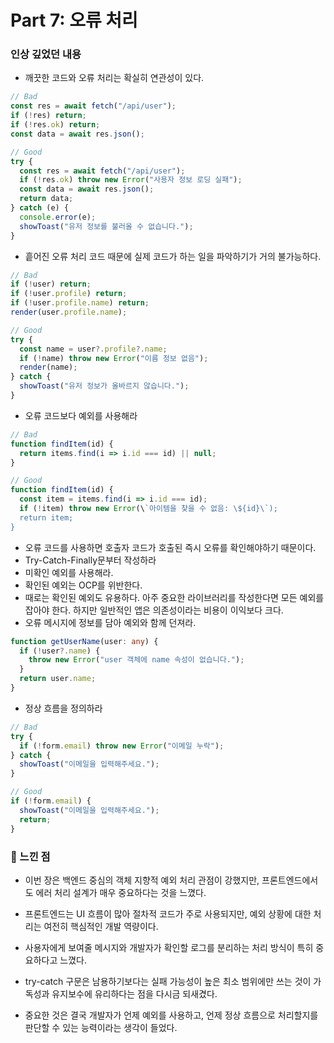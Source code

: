 # Part 7: 오류 처리

### 인상 깊었던 내용

- 깨끗한 코드와 오류 처리는 확실히 연관성이 있다.
```ts
// Bad
const res = await fetch("/api/user");
if (!res) return;
if (!res.ok) return;
const data = await res.json();

// Good
try {
  const res = await fetch("/api/user");
  if (!res.ok) throw new Error("사용자 정보 로딩 실패");
  const data = await res.json();
  return data;
} catch (e) {
  console.error(e);
  showToast("유저 정보를 불러올 수 없습니다.");
}
```
- 흩어진 오류 처리 코드 때문에 실제 코드가 하는 일을 파악하기가 거의 불가능하다.
```ts
// Bad
if (!user) return;
if (!user.profile) return;
if (!user.profile.name) return;
render(user.profile.name);

// Good
try {
  const name = user?.profile?.name;
  if (!name) throw new Error("이름 정보 없음");
  render(name);
} catch {
  showToast("유저 정보가 올바르지 않습니다.");
}
```
- 오류 코드보다 예외를 사용해라
```ts
// Bad
function findItem(id) {
  return items.find(i => i.id === id) || null;
}

// Good
function findItem(id) {
  const item = items.find(i => i.id === id);
  if (!item) throw new Error(\`아이템을 찾을 수 없음: \${id}\`);
  return item;
}
```
- 오류 코드를 사용하면 호출자 코드가 호출된 즉시 오류를 확인해야하기 때문이다.
- Try-Catch-Finally문부터 작성하라
- 미확인 예외를 사용해라.
- 확인된 예외는 OCP를 위반한다.
- 때로는 확인된 예외도 유용하다. 아주 중요한 라이브러리를 작성한다면 모든 예외를 잡아야 한다. 하지만 일반적인 앱은 의존성이라는 비용이 이익보다 크다.
- 오류 메시지에 정보를 담아 예외와 함께 던져라.
```ts
function getUserName(user: any) {
  if (!user?.name) {
    throw new Error("user 객체에 name 속성이 없습니다.");
  }
  return user.name;
}
```
- 정상 흐름을 정의하라
```ts
// Bad
try {
  if (!form.email) throw new Error("이메일 누락");
} catch {
  showToast("이메일을 입력해주세요.");
}

// Good
if (!form.email) {
  showToast("이메일을 입력해주세요.");
  return;
}
```


### 💬 느낀 점
- 이번 장은 백엔드 중심의 객체 지향적 예외 처리 관점이 강했지만, 프론트엔드에서도 에러 처리 설계가 매우 중요하다는 것을 느꼈다.

- 프론트엔드는 UI 흐름이 많아 절차적 코드가 주로 사용되지만, 예외 상황에 대한 처리는 여전히 핵심적인 개발 역량이다.

- 사용자에게 보여줄 메시지와 개발자가 확인할 로그를 분리하는 처리 방식이 특히 중요하다고 느꼈다.

- try-catch 구문은 남용하기보다는 실패 가능성이 높은 최소 범위에만 쓰는 것이 가독성과 유지보수에 유리하다는 점을 다시금 되새겼다.

- 중요한 것은 결국 개발자가 언제 예외를 사용하고, 언제 정상 흐름으로 처리할지를 판단할 수 있는 능력이라는 생각이 들었다.